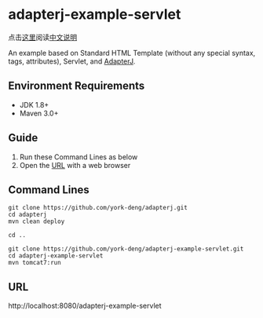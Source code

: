 # adapterj-example-servlet

点击[这里](https://github.com/york-deng/adapterj-example-servlet/blob/master/README_CN.md)阅读[中文说明](https://github.com/york-deng/adapterj-example-servlet/blob/master/README_CN.md)

An example based on Standard HTML Template (without any special syntax, tags, attributes), Servlet, and [AdapterJ](https://github.com/york-deng/adapterj). 

## Environment Requirements
* JDK 1.8+
* Maven 3.0+

## Guide 
1. Run these Command Lines as below   
2. Open the [URL](http://localhost:8080/adapterj-example-servlet) with a web browser   

## Command Lines
```
git clone https://github.com/york-deng/adapterj.git
cd adapterj
mvn clean deploy

cd ..

git clone https://github.com/york-deng/adapterj-example-servlet.git
cd adapterj-example-servlet   
mvn tomcat7:run   
```

## URL
http://localhost:8080/adapterj-example-servlet

